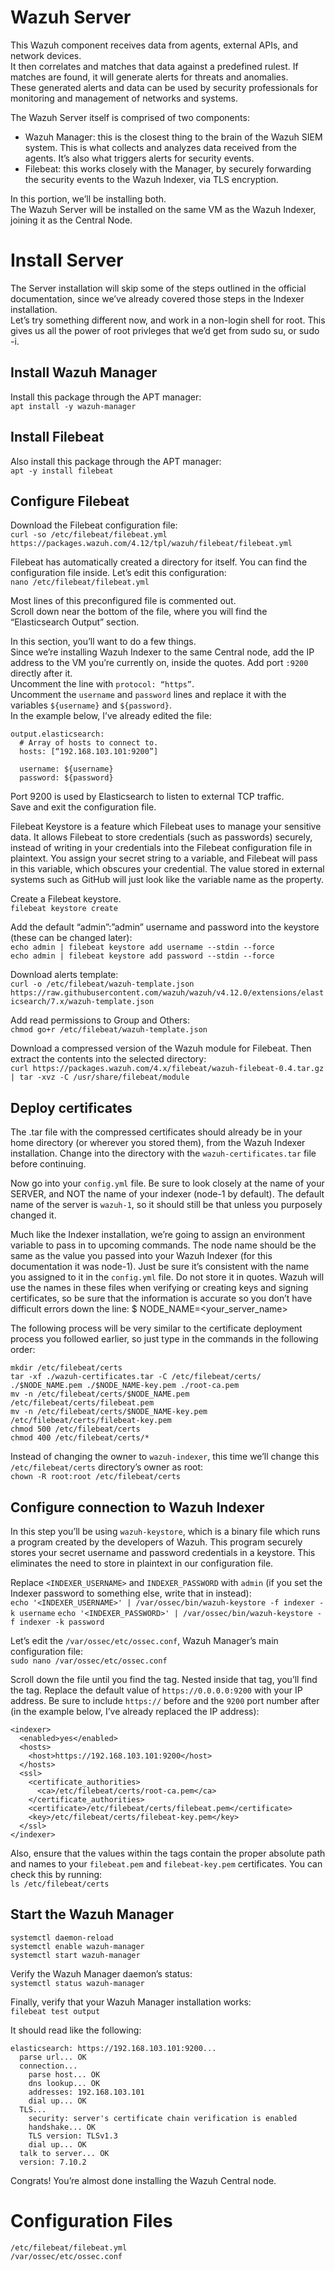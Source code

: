 # Wazuh Server

This Wazuh component receives data from agents, external APIs, and network devices.<br>
It then correlates and matches that data against a predefined rulest. If matches are found, it will generate alerts for threats and anomalies.<br>
These generated alerts and data can be used by security professionals for monitoring and management of networks and systems.

The Wazuh Server itself is comprised of two components:
* Wazuh Manager:  this is the closest thing to the brain of the Wazuh SIEM system. This is what collects and analyzes data received from the agents. It’s also what triggers alerts for security events.
* Filebeat:  this works closely with the Manager, by securely forwarding the security events to the Wazuh Indexer, via TLS encryption.

In this portion, we’ll be installing both.<br>
The Wazuh Server will be installed on the same VM as the Wazuh Indexer, joining it as the Central Node.



# Install Server
The Server installation will skip some of the steps outlined in the official documentation, since we’ve already covered those steps in the Indexer installation.<br>
Let’s try something different now, and work in a non-login shell for root. This gives us all the power of root privleges that we’d get from sudo su, or sudo -i.

## Install Wazuh Manager
Install this package through the APT manager:<br>
`apt install -y wazuh-manager`

## Install Filebeat
Also install this package through the APT manager:<br>
`apt -y install filebeat`

## Configure Filebeat
Download the Filebeat configuration file:<br>
`curl -so /etc/filebeat/filebeat.yml https://packages.wazuh.com/4.12/tpl/wazuh/filebeat/filebeat.yml`

Filebeat has automatically created a directory for itself. You can find the configuration file inside.
Let’s edit this configuration:<br>
`nano /etc/filebeat/filebeat.yml`

Most lines of this preconfigured file is commented out. <br>
Scroll down near the bottom of the file, where you will find the “Elasticsearch Output” section.

In this section, you’ll want to do a few things.<br>
Since we’re installing Wazuh Indexer to the same Central node, add the IP address to the VM you’re currently on, inside the quotes. Add port `:9200` directly after it. <br>
Uncomment the line with `protocol: “https”`.<br>
Uncomment the `username` and `password` lines and replace it with the variables `${username}` and `${password}`.<br>
In the example below, I’ve already edited the file:

```
output.elasticsearch:
  # Array of hosts to connect to.
  hosts: [“192.168.103.101:9200”]

  username: ${username}
  password: ${password}
```

Port 9200 is used by Elasticsearch to listen to external TCP traffic.<br>
Save and exit the configuration file.

Filebeat Keystore is a feature which Filebeat uses to manage your sensitive data. It allows Filebeat to store credentials (such as passwords) securely, instead of writing in your credentials into the Filebeat configuration file in plaintext. You assign your secret string to a variable, and Filebeat will pass in this variable, which obscures your credential. The value stored in external systems such as GitHub will just look like the variable name as the property.

Create a Filebeat keystore. <br>
`filebeat keystore create`

Add the default “admin”:”admin” username and password into the keystore (these can be changed later):<br>
`echo admin | filebeat keystore add username --stdin --force`<br>
`echo admin | filebeat keystore add password --stdin --force`

Download alerts template:<br>
`curl -o /etc/filebeat/wazuh-template.json https://raw.githubusercontent.com/wazuh/wazuh/v4.12.0/extensions/elasticsearch/7.x/wazuh-template.json`

Add read permissions to Group and Others:<br>
`chmod go+r /etc/filebeat/wazuh-template.json`

Download a compressed version of the Wazuh module for Filebeat. Then extract the contents into the selected directory:<br>
`curl https://packages.wazuh.com/4.x/filebeat/wazuh-filebeat-0.4.tar.gz | tar -xvz -C /usr/share/filebeat/module`

## Deploy certificates
The .tar file with the compressed certificates should already be in your home directory (or wherever you stored them), from the Wazuh Indexer installation. Change into the directory with the `wazuh-certificates.tar` file before continuing.

Now go into your `config.yml` file.
Be sure to look closely at the name of your SERVER, and NOT the name of your indexer (node-1 by default).
The default name of the server is `wazuh-1`, so it should still be that unless you purposely changed it.

Much like the Indexer installation, we’re going to assign an environment variable to pass in to upcoming commands. The node name should be the same as the value you passed into your Wazuh Indexer (for this documentation it was node-1). Just be sure it’s consistent with the name you assigned to it in the `config.yml` file. Do not store it in quotes. Wazuh will use the names in these files when verifying or creating keys and signing certificates, so be sure that the information is accurate so you don’t have difficult errors down the line:
$ NODE_NAME=<your_server_name>

The following process will be very similar to the certificate deployment process you followed earlier, so just type in the commands in the following order:<br>
```
mkdir /etc/filebeat/certs
tar -xf ./wazuh-certificates.tar -C /etc/filebeat/certs/ ./$NODE_NAME.pem ./$NODE_NAME-key.pem ./root-ca.pem
mv -n /etc/filebeat/certs/$NODE_NAME.pem /etc/filebeat/certs/filebeat.pem
mv -n /etc/filebeat/certs/$NODE_NAME-key.pem /etc/filebeat/certs/filebeat-key.pem
chmod 500 /etc/filebeat/certs
chmod 400 /etc/filebeat/certs/*
```

Instead of changing the owner to `wazuh-indexer`, this time we’ll change this `/etc/filebeat/certs` directory’s owner as root:<br>
`chown -R root:root /etc/filebeat/certs`

## Configure connection to Wazuh Indexer
In this step you’ll be using `wazuh-keystore`, which is a binary file which runs a program created by the developers of Wazuh. This program securely stores your secret username and password credentials in a keystore. This eliminates the need to store in plaintext in our configuration file. 

Replace `<INDEXER_USERNAME>` and `INDEXER_PASSWORD` with `admin` (if you set the Indexer password to something else, write that in instead):<br>
`echo '<INDEXER_USERNAME>' | /var/ossec/bin/wazuh-keystore -f indexer -k username`
`echo '<INDEXER_PASSWORD>' | /var/ossec/bin/wazuh-keystore -f indexer -k password`

Let’s edit the `/var/ossec/etc/ossec.conf`, Wazuh Manager’s main configuration file:<br>
`sudo nano /var/ossec/etc/ossec.conf`

Scroll down the file until you find the <indexer> tag. Nested inside that tag, you’ll find the <host> tag. Replace the default value of `https://0.0.0.0:9200` with your IP address. Be sure to include `https://` before and the `9200` port number after (in the example below, I’ve already replaced the IP address):<br>
```
<indexer>
  <enabled>yes</enabled>
  <hosts>
    <host>https://192.168.103.101:9200</host>
  </hosts>
  <ssl>
    <certificate_authorities>
      <ca>/etc/filebeat/certs/root-ca.pem</ca>
    </certificate_authorities>
    <certificate>/etc/filebeat/certs/filebeat.pem</certificate>
    <key>/etc/filebeat/certs/filebeat-key.pem</key>
  </ssl>
</indexer>
```

Also, ensure that the values within the <certificate> tags contain the proper absolute path and names to your `filebeat.pem` and `filebeat-key.pem` certificates. You can check this by running:<br>
`ls /etc/filebeat/certs`

## Start the Wazuh Manager
`systemctl daemon-reload`<br>
`systemctl enable wazuh-manager`<br>
`systemctl start wazuh-manager`

Verify the Wazuh Manager daemon’s status:<br>
`systemctl status wazuh-manager`

Finally, verify that your Wazuh Manager installation works:<br>
`filebeat test output`

It should read like the following:<br>
```
elasticsearch: https://192.168.103.101:9200...
  parse url... OK
  connection...
    parse host... OK
    dns lookup... OK
    addresses: 192.168.103.101
    dial up... OK
  TLS...
    security: server's certificate chain verification is enabled
    handshake... OK
    TLS version: TLSv1.3
    dial up... OK
  talk to server... OK
  version: 7.10.2
```

Congrats! You’re almost done installing the Wazuh Central node.


# Configuration Files
`/etc/filebeat/filebeat.yml`<br>
`/var/ossec/etc/ossec.conf`